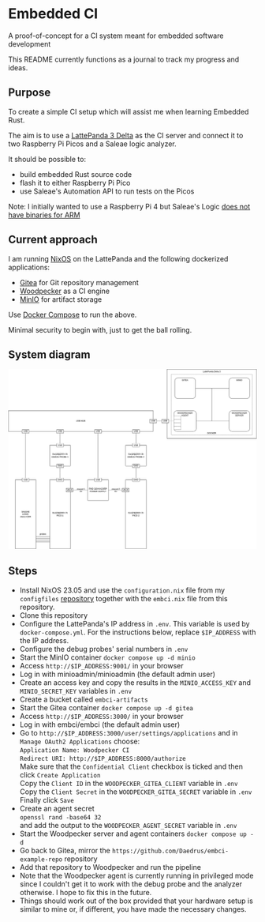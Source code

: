 # Embedded CI
A proof-of-concept for a CI system meant for embedded software development

This README currently functions as a journal to track my progress and ideas.

## Purpose
To create a simple CI setup which will assist me when learning Embedded Rust.

The aim is to use a [LattePanda 3 Delta](https://www.lattepanda.com/lattepanda-3-delta)
as the CI server and connect it to two Raspberry Pi Picos and a Saleae logic
analyzer.

It should be possible to:
* build embedded Rust source code
* flash it to either Raspberry Pi Pico
* use Saleae's Automation API to run tests on the Picos

Note: I initially wanted to use a Raspberry Pi 4 but Saleae's Logic [does not
have binaries for ARM](https://support.saleae.com/faq/technical-faq/can-logic-run-on-arm)

## Current approach
I am running [NixOS](https://nixos.org/) on the LattePanda and the following
dockerized applications:
- [Gitea](https://about.gitea.com/) for Git repository management
- [Woodpecker](https://woodpecker-ci.org/) as a CI engine
- [MinIO](https://min.io/) for artifact storage

Use [Docker Compose](https://docs.docker.com/compose/) to run the above.

Minimal security to begin with, just to get the ball rolling.

## System diagram
![embci](embci.png)

## Steps
- Install NixOS 23.05 and use the `configuration.nix` file from my `configfiles`
  [repository](https://github.com/Daedrus/configfiles) together with the
  `embci.nix` file from this repository.
- Clone this repository
- Configure the LattePanda's IP address in `.env`. This variable is used
  by `docker-compose.yml`. For the instructions below, replace `$IP_ADDRESS`
  with the IP address.
- Configure the debug probes' serial numbers in `.env`
- Start the MinIO container
  `docker compose up -d minio`
- Access `http://$IP_ADDRESS:9001/` in your browser
- Log in with minioadmin/minioadmin (the default admin user)
- Create an access key and copy the results in the `MINIO_ACCESS_KEY` and
  `MINIO_SECRET_KEY` variables in `.env`
- Create a bucket called `embci-artifacts`
- Start the Gitea container
  `docker compose up -d gitea`
- Access `http://$IP_ADDRESS:3000/` in your browser
- Log in with embci/embci (the default admin user)
- Go to `http://$IP_ADDRESS:3000/user/settings/applications` and in
  `Manage OAuth2 Applications` choose:  
  `Application Name: Woodpecker CI`  
  `Redirect URI: http://$IP_ADDRESS:8000/authorize`  
  Make sure that the `Confidential Client` checkbox is ticked and then click
  `Create Application`  
  Copy the `Client ID` in the `WOODPECKER_GITEA_CLIENT` variable in `.env`  
  Copy the `Client Secret` in the `WOODPECKER_GITEA_SECRET` variable in `.env`  
  Finally click `Save`
- Create an agent secret  
  `openssl rand -base64 32`  
  and add the output to the `WOODPECKER_AGENT_SECRET` variable in `.env`
- Start the Woodpecker server and agent containers
  `docker compose up -d`
- Go back to Gitea, mirror the `https://github.com/Daedrus/embci-example-repo`
  repository
- Add that repository to Woodpecker and run the pipeline
- Note that the Woodpecker agent is currently running in privileged mode
  since I couldn't get it to work with the debug probe and the analyzer
  otherwise. I hope to fix this in the future.
- Things should work out of the box provided that your hardware setup is
  similar to mine or, if different, you have made the necessary changes.
